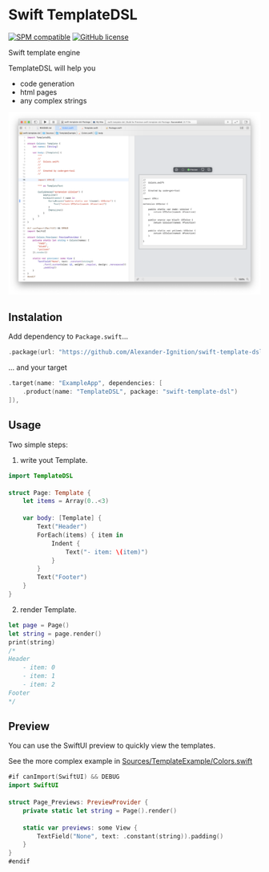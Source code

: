 # Swift TemplateDSL

[![SPM compatible](https://img.shields.io/badge/spm-compatible-brightgreen.svg?style=flat)](https://swift.org/package-manager)
[![GitHub license](https://img.shields.io/badge/license-MIT-lightgrey.svg)](https://github.com/Alexander-Ignition/CombineCoreData/blob/master/LICENSE)

Swift template engine

TemplateDSL will help you
- code generation
- html pages
- any complex strings

![Template Example](Images/template_example.png)

## Instalation

Add dependency to `Package.swift`...

```swift
.package(url: "https://github.com/Alexander-Ignition/swift-template-dsl", from: "0.0.1"),
```

... and your target

```swift
.target(name: "ExampleApp", dependencies: [
    .product(name: "TemplateDSL", package: "swift-template-dsl")
]),
```

## Usage

Two simple steps:

1. write yout Template.

```swift
import TemplateDSL

struct Page: Template {
    let items = Array(0..<3)

    var body: [Template] {
        Text("Header")
        ForEach(items) { item in
            Indent {
                Text("- item: \(item)")
            }
        }
        Text("Footer")
    }
}
```

2. render Template.

```swift
let page = Page()
let string = page.render()
print(string)
/*
Header
    - item: 0
    - item: 1
    - item: 2
Footer
*/
```

## Preview

You can use the SwiftUI preview to quickly view the templates.

See the more complex example in [Sources/TemplateExample/Colors.swift](Sources/TemplateExample/Colors.swift)

```swift
#if canImport(SwiftUI) && DEBUG
import SwiftUI

struct Page_Previews: PreviewProvider {
    private static let string = Page().render()
    
    static var previews: some View {
        TextField("None", text: .constant(string)).padding()
    }
}
#endif
```
